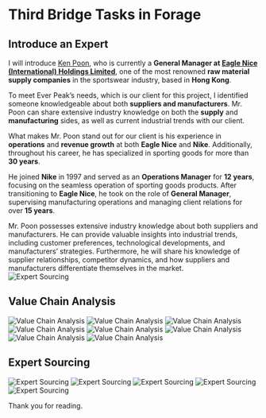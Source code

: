# Third Bridge Tasks in Forage

## Introduce an Expert
I will introduce [Ken Poon](https://www.linkedin.com/in/ken-poon-67582113/), who is currently a **General Manager at [Eagle Nice (International) Holdings Limited](https://www.eaglenice.com.hk/en/)**, one of the most renowned **raw material supply companies** in the sportswear industry, based in **Hong Kong**. 

To meet Ever Peak’s needs, which is our client for this project, I identified someone knowledgeable about both **suppliers and manufacturers**. Mr. Poon can share extensive industry knowledge on both the **supply** and **manufacturing** sides, as well as current industrial trends with our client.

What makes Mr. Poon stand out for our client is his experience in **operations** and **revenue growth** at both **Eagle Nice** and **Nike**. Additionally, throughout his career, he has specialized in sporting goods for more than **30 years**.

He joined **Nike** in 1997 and served as an **Operations Manager** for **12 years**, focusing on the seamless operation of sporting goods products. After transitioning to **Eagle Nice**, he took on the role of **General Manager**, supervising manufacturing operations and managing client relations for over **15 years**.

Mr. Poon possesses extensive industry knowledge about both suppliers and manufacturers. He can provide valuable insights into industrial trends, including customer preferences, technological developments, and manufacturers’ strategies. Furthermore, he will share his knowledge of supplier relationships, competitor dynamics, and how suppliers and manufacturers differentiate themselves in the market.  
![Expert Sourcing](./Expert%20Sourcing_3.png)
  
## Value Chain Analysis
![Value Chain Analysis](./Value%20Chain%20Analysis_1.png)
![Value Chain Analysis](./Value%20Chain%20Analysis_2.png)
![Value Chain Analysis](./Value%20Chain%20Analysis_3.png)
![Value Chain Analysis](./Value%20Chain%20Analysis_4.png)
![Value Chain Analysis](./Value%20Chain%20Analysis_5.png)
![Value Chain Analysis](./Value%20Chain%20Analysis_6.png)
![Value Chain Analysis](./Value%20Chain%20Analysis_7.png)
![Value Chain Analysis](./Value%20Chain%20Analysis_8.png)

## Expert Sourcing
![Expert Sourcing](./Expert%20Sourcing_1.png)
![Expert Sourcing](./Expert%20Sourcing_2.png)
![Expert Sourcing](./Expert%20Sourcing_3.png)
![Expert Sourcing](./Expert%20Sourcing_4.png)
![Expert Sourcing](./Expert%20Sourcing_5.png)

Thank you for reading.
